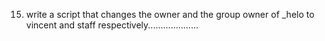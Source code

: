 15. write a script that changes the owner and the  group owner of _helo to vincent and staff respectively....................
